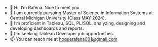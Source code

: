 - 👋 Hi, I’m Rafena. Nice to meet you
- 👀 I am currently pursuing Master of Science in Information Systems at Central Michigan University (Class MAY 2024).
- 🌱 I’m proficient in Tableau, SQL, PL/SQL, analyzing, designing and developing dashboards and reports.
- 🙋 I'm seeking Tableau Developer job opportunities.
- 📫 You can reach me at hoquerafena001@gmail.com

<!---
hqrafena/hqrafena is a ✨ special ✨ repository because its `README.md` (this file) appears on your GitHub profile.
You can click the Preview link to take a look at your changes.
--->
